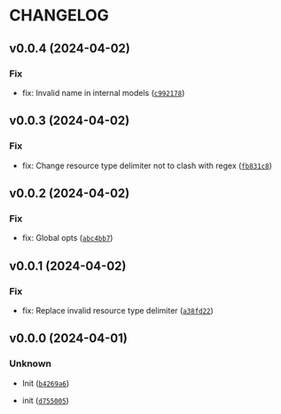 # CHANGELOG



## v0.0.4 (2024-04-02)

### Fix

* fix: Invalid name in internal models ([`c992178`](https://github.com/bondyra/overread/commit/c99217829ffdbe540c6ed7387bb19d94c60e0865))


## v0.0.3 (2024-04-02)

### Fix

* fix: Change resource type delimiter not to clash with regex ([`fb831c8`](https://github.com/bondyra/overread/commit/fb831c8b2b9952dd7663188267848c4f4e05ec38))


## v0.0.2 (2024-04-02)

### Fix

* fix: Global opts ([`abc4bb7`](https://github.com/bondyra/overread/commit/abc4bb78282b59f5d25df724ea38294a2317234c))


## v0.0.1 (2024-04-02)

### Fix

* fix: Replace invalid resource type delimiter ([`a38fd22`](https://github.com/bondyra/overread/commit/a38fd22cb85b26f09793764ab05d74fc4e9765f4))


## v0.0.0 (2024-04-01)

### Unknown

* Init ([`b4269a6`](https://github.com/bondyra/overread/commit/b4269a6a6602df250b91f049625ac77a08b79999))

* init ([`d755005`](https://github.com/bondyra/overread/commit/d75500528a5525ca4fb131bff1613a2f1683089f))
